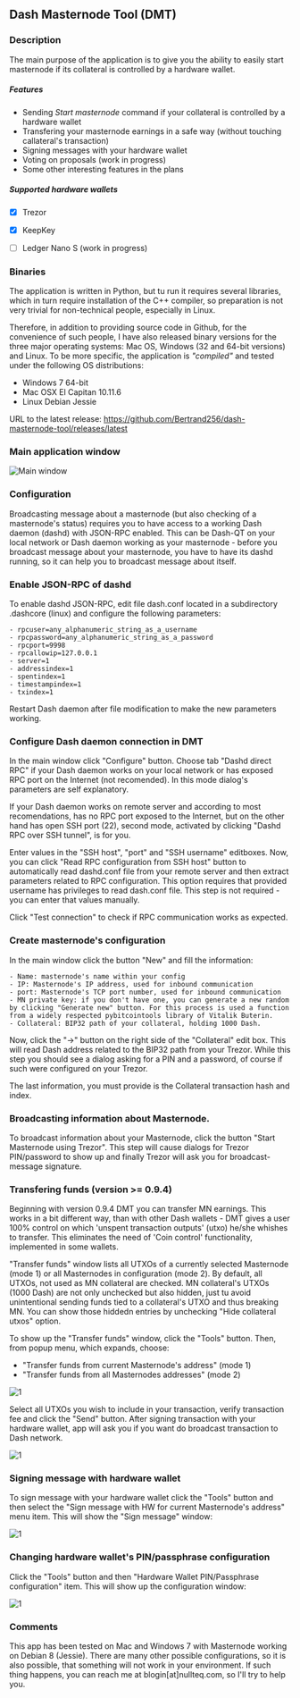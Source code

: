 ## Dash Masternode Tool (DMT)

### Description

The main purpose of the application is to give you the ability to easily start masternode if its collateral is controlled by a hardware wallet. 

##### Features
- Sending _Start masternode_ command if your collateral is controlled by a hardware wallet
- Transfering your masternode earnings in a safe way (without touching callateral's transaction)
- Signing messages with your hardware wallet
- Voting on proposals (work in progress)
- Some other interesting features in the plans

##### Supported hardware wallets
-[x] Trezor
-[x] KeepKey
-[ ] Ledger Nano S (work in progress)


### Binaries
The application is written in Python, but tu run it requires several libraries, which in turn require installation of the C++ compiler, so preparation is not very trivial for non-technical people, especially in Linux.

Therefore, in addition to providing source code in Github, for the convenience of such people, I have also released binary versions for the three major operating systems: Mac OS, Windows (32 and 64-bit versions) and Linux. To be more specific, the application is _"compiled"_ and tested under the following OS distributions:
* Windows 7 64-bit
* Mac OSX El Capitan 10.11.6
* Linux Debian Jessie

URL to the latest release: https://github.com/Bertrand256/dash-masternode-tool/releases/latest

### Main application window
![Main window](./doc/dmt-main-window.png)

### Configuration
Broadcasting message about a masternode (but also checking of a masternode's status) requires you to have access to a working Dash daemon (dashd) with JSON-RPC enabled. This can be Dash-QT on your local network or Dash daemon working as your masternode - before you broadcast message about your masternode, you have to have its dashd running, so it can help you to broadcast message about itself.

### Enable JSON-RPC of dashd
To enable dashd JSON-RPC, edit file dash.conf located in a subdirectory .dashcore (linux) and configure the following parameters:

    - rpcuser=any_alphanumeric_string_as_a_username
    - rpcpassword=any_alphanumeric_string_as_a_password
    - rpcport=9998
    - rpcallowip=127.0.0.1
    - server=1
    - addressindex=1
    - spentindex=1
    - timestampindex=1
    - txindex=1
  
Restart Dash daemon after file modification to make the new parameters working.
 
### Configure Dash daemon connection in DMT
In the main window click "Configure" button.
Choose tab "Dashd direct RPC" if your Dash daemon works on your local network or has exposed RPC port on the Internet (not recomended). In this mode dialog's parameters are self explanatory.

If your Dash daemon works on remote server and according to most recomendations, has no RPC port exposed to the Internet, but on the other hand has open SSH port (22), second mode, activated by clicking "Dashd RPC over SSH tunnel", is for you.

Enter values in the "SSH host", "port" and "SSH username" editboxes.
Now, you can click "Read RPC configuration from SSH host" button to automatically read dashd.conf file from your remote server and then extract parameters related to RPC configuration. This option requires that provided username has privileges to read dash.conf file. This step is not required - you can enter that values manually.

Click "Test connection" to check if RPC communication works as expected.

### Create masternode's configuration
In the main window click the button "New" and fill the information:
    
    - Name: masternode's name within your config
    - IP: Masternode's IP address, used for inbound communication
    - port: Masternode's TCP port number, used for inbound communication
    - MN private key: if you don't have one, you can generate a new random by clicking "Generate new" button. For this process is used a function from a widely respected pybitcointools library of Vitalik Buterin.
    - Collateral: BIP32 path of your collateral, holding 1000 Dash. 
 
Now, click the "->" button on the right side of the "Collateral" edit box. This will read Dash address related to the BIP32 path from your Trezor. While this step you should see a dialog asking for a PIN and a password, of course if such were configured on your Trezor.
 
The last information, you must provide is the Collateral transaction hash and index. 

### Broadcasting information about Masternode.
To broadcast information about your Masternode, click the button "Start Masternode using Trezor". This step will cause  dialogs for Trezor PIN/password to show up and finally Trezor will ask you for broadcast-message signature. 

### Transfering funds (version >= 0.9.4)
Beginning with version 0.9.4 DMT you can transfer MN earnings. This works in a bit different way, than with other Dash wallets - DMT gives a user 100% control on which 'unspent transaction outputs' (utxo) he/she whishes to transfer. This eliminates the need of 'Coin control' functionality, implemented in some wallets. 

"Transfer funds" window lists all UTXOs of a currently selected Masternode (mode 1) or all Masternodes in configuration (mode 2). By default, all UTXOs, not used as MN collateral are checked. MN collateral's UTXOs (1000 Dash) are not only unchecked but also hidden, just tu avoid unintentional sending funds tied to a collateral's UTXO and thus breaking MN. You can show those hiddedn entries by unchecking "Hide collateral utxos" option.

To show up the "Transfer funds" window, click the "Tools" button. Then, from popup menu, which expands, choose:
 - "Transfer funds from current Masternode's address" (mode 1)
 - "Transfer funds from all Masternodes addresses" (mode 2) 
  
![1](./doc/dmt-transfer-funds.png)

Select all UTXOs you wish to include in your transaction, verify transaction fee and click the "Send" button. After signing transaction with your hardware wallet, app will ask you if you want do broadcast transaction to Dash network. 

![1](./doc/dmt-transfer-funds-broadcast.png)

### Signing message with hardware wallet
To sign message with your hardware wallet click the "Tools" button and then select the "Sign message with HW for current Masternode's address" menu item. 
This will show the "Sign message" window:

![1](./doc/dmt-hw-sign-message.png)

### Changing hardware wallet's PIN/passphrase configuration
Click the "Tools" button and then "Hardware Wallet PIN/Passphrase configuration" item. This will show up the configuration window:
 
![1](./doc/dmt-hardware-wallet-config.png)


### Comments
This app has been tested on Mac and Windows 7 with Masternode working on Debian 8 (Jessie). There are many other possible  configurations, so it is also possible, that something will not work in your environment. If such thing happens, you can reach me at blogin[at]nullteq.com, so I'll try to help you. 

